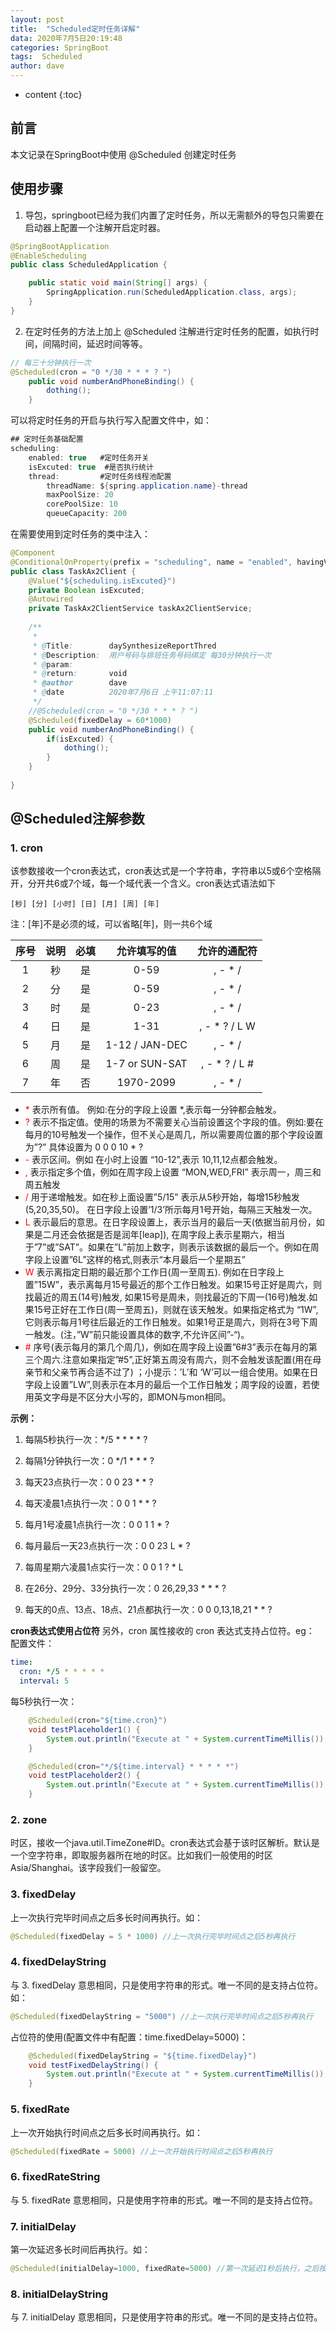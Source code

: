 ```yaml
---
layout: post
title:  "Scheduled定时任务详解"
data: 2020年7月5日20:19:48
categories: SpringBoot
tags:  Scheduled
author: dave
---
```


* content
{:toc}
## 前言
本文记录在SpringBoot中使用 @Scheduled 创建定时任务




## 使用步骤
1. 导包，springboot已经为我们内置了定时任务，所以无需额外的导包只需要在启动器上配置一个注解开启定时器。
```java
@SpringBootApplication
@EnableScheduling
public class ScheduledApplication {

	public static void main(String[] args) {
		SpringApplication.run(ScheduledApplication.class, args);
	}
}
```
2. 在定时任务的方法上加上 @Scheduled 注解进行定时任务的配置，如执行时间，间隔时间，延迟时间等等。
```java
// 每三十分钟执行一次
@Scheduled(cron = "0 */30 * * * ? ")
	public void numberAndPhoneBinding() {
		dothing();
	}
```
可以将定时任务的开启与执行写入配置文件中，如：
```java
## 定时任务基础配置
scheduling:
    enabled: true   #定时任务开关
    isExcuted: true  #是否执行统计
    thread:         #定时任务线程池配置
        threadName: ${spring.application.name}-thread
        maxPoolSize: 20
        corePoolSize: 10
        queueCapacity: 200
```
在需要使用到定时任务的类中注入：

```java
@Component
@ConditionalOnProperty(prefix = "scheduling", name = "enabled", havingValue = "true")
public class TaskAx2Client {
	@Value("${scheduling.isExcuted}")
	private Boolean isExcuted;
	@Autowired
	private TaskAx2ClientService taskAx2ClientService;
	
	/**
	 * 
	 * @Title:        daySynthesizeReportThred 
	 * @Description:  用户号码与排班任务号码绑定 每30分钟执行一次 
	 * @param:            
	 * @return:       void    
	 * @author        dave
	 * @date          2020年7月6日 上午11:07:11
	 */
	//@Scheduled(cron = "0 */30 * * * ? ")
	@Scheduled(fixedDelay = 60*1000)
	public void numberAndPhoneBinding() {
		if(isExcuted) {
			dothing();
		}
	}
	
}
```
## @Scheduled注解参数
### 1. cron
该参数接收一个cron表达式，cron表达式是一个字符串，字符串以5或6个空格隔开，分开共6或7个域，每一个域代表一个含义。cron表达式语法如下
```
[秒] [分] [小时] [日] [月] [周] [年]
```
注：[年]不是必须的域，可以省略[年]，则一共6个域

| 序号 | 说明 | 必填 | 允许填写的值 | 允许的通配符 |
| :---:  |  :---:  |  :---:  |  :---:  |  :---:  |
|1|秒|是|0-59|, - * /|
|2|分|是	|0-59|, - * /|
|3|	时|	是|	0-23|	, - * /|
|4|	日|	是|	1-31|	, - * ? / L W|
|5|	月|	是|	1-12 / JAN-DEC|	, - * /|
|6|	周|	是|	1-7 or SUN-SAT|	, - * ? / L #|
|7|	年|	否|	1970-2099|	, - * /|


- <font color='red'> * </font> 表示所有值。 例如:在分的字段上设置 *,表示每一分钟都会触发。
- <font color='red'> ? </font> 表示不指定值。使用的场景为不需要关心当前设置这个字段的值。例如:要在每月的10号触发一个操作，但不关心是周几，所以需要周位置的那个字段设置为”?” 具体设置为 0 0 0 10 * ?
- <font color='red'> - </font> 表示区间。例如 在小时上设置 “10-12”,表示 10,11,12点都会触发。
- <font color='red'> , </font> 表示指定多个值，例如在周字段上设置 “MON,WED,FRI” 表示周一，周三和周五触发
- <font color='red'> / </font> 用于递增触发。如在秒上面设置”5/15” 表示从5秒开始，每增15秒触发(5,20,35,50)。 在日字段上设置’1/3’所示每月1号开始，每隔三天触发一次。
- <font color='red'> L </font> 表示最后的意思。在日字段设置上，表示当月的最后一天(依据当前月份，如果是二月还会依据是否是润年[leap]), 在周字段上表示星期六，相当于”7”或”SAT”。如果在”L”前加上数字，则表示该数据的最后一个。例如在周字段上设置”6L”这样的格式,则表示“本月最后一个星期五”
- <font color='red'> W </font> 表示离指定日期的最近那个工作日(周一至周五). 例如在日字段上置”15W”，表示离每月15号最近的那个工作日触发。如果15号正好是周六，则找最近的周五(14号)触发, 如果15号是周未，则找最近的下周一(16号)触发.如果15号正好在工作日(周一至周五)，则就在该天触发。如果指定格式为 “1W”,它则表示每月1号往后最近的工作日触发。如果1号正是周六，则将在3号下周一触发。(注，”W”前只能设置具体的数字,不允许区间”-“)。
- <font color='red'> # </font> 序号(表示每月的第几个周几)，例如在周字段上设置”6#3”表示在每月的第三个周六.注意如果指定”#5”,正好第五周没有周六，则不会触发该配置(用在母亲节和父亲节再合适不过了) ；小提示：’L’和 ‘W’可以一组合使用。如果在日字段上设置”LW”,则表示在本月的最后一个工作日触发；周字段的设置，若使用英文字母是不区分大小写的，即MON与mon相同。

**示例：**
1. 每隔5秒执行一次：*/5 * * * * ?

2. 每隔1分钟执行一次：0 */1 * * * ?

3. 每天23点执行一次：0 0 23 * * ?

4. 每天凌晨1点执行一次：0 0 1 * * ?

5. 每月1号凌晨1点执行一次：0 0 1 1 * ?

6. 每月最后一天23点执行一次：0 0 23 L * ?

7. 每周星期六凌晨1点实行一次：0 0 1 ? * L

8. 在26分、29分、33分执行一次：0 26,29,33 * * * ?

9. 每天的0点、13点、18点、21点都执行一次：0 0 0,13,18,21 * * ?

**cron表达式使用占位符**
另外，cron 属性接收的 cron 表达式支持占位符。eg：
配置文件：
```yml
time:
  cron: */5 * * * * *
  interval: 5
```
每5秒执行一次：
```java
    @Scheduled(cron="${time.cron}")
    void testPlaceholder1() {
        System.out.println("Execute at " + System.currentTimeMillis());
    }

    @Scheduled(cron="*/${time.interval} * * * * *")
    void testPlaceholder2() {
        System.out.println("Execute at " + System.currentTimeMillis());
    }
```
### 2. zone
时区，接收一个java.util.TimeZone#ID。cron表达式会基于该时区解析。默认是一个空字符串，即取服务器所在地的时区。比如我们一般使用的时区Asia/Shanghai。该字段我们一般留空。

### 3. fixedDelay
上一次执行完毕时间点之后多长时间再执行。如：
```java
@Scheduled(fixedDelay = 5 * 1000) //上一次执行完毕时间点之后5秒再执行
```
### 4. fixedDelayString
与 3. fixedDelay 意思相同，只是使用字符串的形式。唯一不同的是支持占位符。如：
```java
@Scheduled(fixedDelayString = "5000") //上一次执行完毕时间点之后5秒再执行
```
占位符的使用(配置文件中有配置：time.fixedDelay=5000)：
```java
    @Scheduled(fixedDelayString = "${time.fixedDelay}")
    void testFixedDelayString() {
        System.out.println("Execute at " + System.currentTimeMillis());
    }
```
### 5. fixedRate
上一次开始执行时间点之后多长时间再执行。如：
```java
@Scheduled(fixedRate = 5000) //上一次开始执行时间点之后5秒再执行
```
### 6. fixedRateString
与 5. fixedRate 意思相同，只是使用字符串的形式。唯一不同的是支持占位符。
### 7. initialDelay
第一次延迟多长时间后再执行。如：
```java
@Scheduled(initialDelay=1000, fixedRate=5000) //第一次延迟1秒后执行，之后按fixedRate的规则每5秒执行一次
```
### 8. initialDelayString
与 7. initialDelay 意思相同，只是使用字符串的形式。唯一不同的是支持占位符。